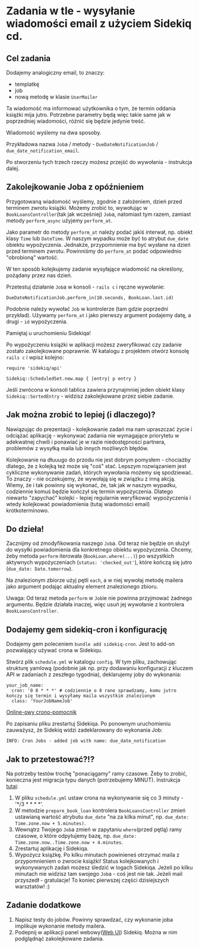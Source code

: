 # Zadania w tle - wysyłanie wiadomości email z użyciem Sidekiq cd.
## Cel zadania

Dodajemy analogiczny email, to znaczy:
- templatkę
- job
- nową metodę w klasie `UserMailer`

Ta wiadomość ma informować użytkownika o tym, że termin oddania książki mija jutro. Potrzebne parametry będą więc takie same jak w poprzedniej wiadomości, różnić się będzie jedynie treść.

Wiadomość wyślemy na dwa sposoby.

Przykładowa nazwa `Job`a / metody - `DueDateNotificationJob` / `due_date_notification_email`.

Po stworzeniu tych trzech rzeczy możesz przejść do wywołania - instrukcja dalej.

## Zakolejkowanie Joba z opóźnieniem

Przygotowaną wiadomość wyślemy, zgodnie z założeniem, dzień przed terminem zwrotu książki. Możemy zrobić to, wywołując w `BookLoansController`(tak jak wcześniej) `Job`a, natomiast tym razem, zamiast metody `perform_async` użyjemy `perform_at`.

Jako parametr do metody `perform_at` należy podać jakiś interwał, np. obiekt klasy `Time` lub `DateTime`. W naszym wypadku może być to atrybut `due_date` obiektu wypożyczenia. Jednakże, przypomnienie ma być wysłane na dzień przed terminem zwrotu. Powinniśmy do `perform_at` podać odpowiednio "obrobioną" wartość.

W ten sposób kolejkujemy zadanie wysyłające wiadomość na określony, pożądany przez nas dzień.

Przetestuj działanie `Job`a w konsoli -  `rails c` i ręczne wywołanie:
```
DueDateNotificationJob.perform_in(10.seconds, BookLoan.last.id)
```

Podobnie należy wywołać `Job` w kontrolerze (tam gdzie poprzedni przykład). Używamy `perform_at` i jako pierwszy argument podajemy datę, a drugi - `id` wypożyczenia.

Pamiętaj u uruchomieniu Sidekiqa!

Po wypożyczeniu książki w aplikacji możesz zweryfikować czy zadanie zostało zakolejkowane poprawnie. W katalogu z projektem otwórz konsolę `rails c` i wpisz kolejno:
```
require 'sidekiq/api'

Sidekiq::ScheduledSet.new.map { |entry| p entry }
```

Jeśli zwrócona w konsoli tablica zawiera przynajmniej jeden obiekt klasy `Sidekiq::SortedEntry` - widzisz zakolejkowane przez siebie zadanie.

## Jak można zrobić to lepiej (i dlaczego)?

Nawiązując do prezentacji - kolejkowanie zadań ma nam upraszczać życie i odciążać aplikację - wykonywać zadania nie wymagające priorytetu w adekwatnej chwili i ponawiać je w razie niedostępności partnera, problemów z wysyłką maila lub innych możliwych błędów.

Kolejkowanie na dłuuugo do przodu nie jest dobrym pomysłem - chociażby dlatego, że z kolejką też może się "coś" stać.
Lepszym rozwiązaniem jest cykliczne wykonywanie zadań, których wywołania możemy się spodziewać. To znaczy - nie oczekujemy, że wywołają się w związku z inną akcją. Wiemy, że i tak powinny się wykonać, że, tak jak w naszym wypadku, codziennie komuś będzie kończył się termin wypożyczenia. Dlatego niewarto "zapychać" kolejki - lepiej regularnie weryfikować wypożyczenia i wtedy kolejkować powiadomienia (tutaj wiadomości email) krótkoterminowo.

## Do dzieła!

Zacznijmy od zmodyfikowania naszego `Job`a. Od teraz nie będzie on służył do wysyłki powiadomienia dla konkretnego obiektu wypożyczenia. Chcemy, żeby metoda `perform` iterowała (`BookLoan.where(...)`) po wszystkich aktywnych wypożyczeniach (`status: 'checked_out'`), które kończą się jutro (`due_date: Date.tomorrow`).

Na znalezionym zbiorze użyj pętli `each`, a w niej wywołaj metodę mailera jako argument podając aktualny element znalezionego zbioru.

Uwaga: Od teraz metoda `perform` w `Job`ie nie powinna przyjmować żadnego argumentu. Będzie działała inaczej, więc usuń jej wywołanie z kontrolera `BookLoansController`.

## Dodajemy gem sidekiq-cron i konfigurację

Dodajemy gem poleceniem `bundle add sidekiq-cron`. Jest to add-on pozwalający używać crona w Sidekiqu.

Stwórz plik `schedule.yml` w katalogu `config`. W tym pliku, zachowując strukturę yamlową (podobnie jak np. przy dodawaniu konfiguracji z kluczem API w zadaniach z zeszłego tygodnia), deklarujemy joby do wykonania:

```
your_job_name:
  cron: '0 8 * * *' # codziennie o 8 rano sprawdzamy, komu jutro kończy się termin i wysyłamy maila wszystkim znalezionym
  class: 'YourJobNameJob'
```

[Online-owy crono-pomocnik](https://crontab.guru/)

Po zapisaniu pliku zrestartuj Sidekiqa. Po ponownym uruchomieniu zauważysz, że Sidekiq widzi zadeklarowany do wykonania Job:
```
INFO: Cron Jobs - added job with name: due_date_notification
```

## Jak to przetestować?!?

Na potrzeby testów trochę "ponaciągamy" ramy czasowe. Żeby to zrobić, konieczna jest migracja typu danych (potrzebujemy MINUT). Instrukcja [tutaj](https://github.com/infakt/workshops_2023_basic_app/blob/main/docs/book_loan_duedate_datatype_migration.md):
1. W pliku `schedule.yml` ustaw crona na wykonywanie się co 3 minuty - '*/3 * * * *'.
2. W metodzie `prepare_book_loan` kontrolera `BookLoansController` zmień ustawianą wartość atrybutu `due_date` "na za kilka minut", np. `due_date: Time.zone.now + 5.minutes)`.
3. Wewnątrz Twojego `Job`a zmień w zapytaniu `where`(przed pętlą) ramy czasowe, o które odpytujemy bazę, np. `due_date: Time.zone.now..Time.zone.now + 4.minutes`.
4. Zrestartuj aplikację i Sidekiqa.
5. Wypożycz książkę. Po kilku minutach powinieneś otrzymać maila z przypomnieniem o zwrocie książki! Status kolejkowanych i wykonywanych zadań możesz śledzić w logach Sidekiqa. Jeżeli po kilku minutach nie widzisz tam swojego `Job`a - coś jest nie tak. Jeżeli mail przyszedł - gratulacje! To koniec pierwszej części dzisiejszych warsztatów! :)

## Zadanie dodatkowe

1. Napisz testy do jobów. Powinny sprawdzać, czy wykonanie joba implikuje wykonanie metody mailera.
2. Podepnij w aplikacji panel webowy([Web UI](https://github.com/sidekiq/sidekiq/wiki/Monitoring#web-ui)) Sidekiq. Można w nim podglądnąć zakolejkowane zadania.
